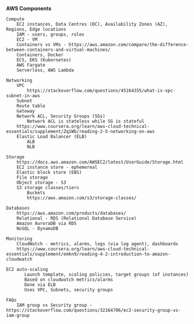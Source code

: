 
**AWS Components**

    Compute
        EC2 instances, Data Centres (DC), Availability Zones (AZ), Regions, Edge locations
        IAM - users, groups, roles
        EC2 - VM
        Containers vs VMs - https://aws.amazon.com/compare/the-difference-between-containers-and-virtual-machines/
        Containers, Docker
        ECS, EKS (Kubernetes)
        AWS Fargate
        Serverless, AWS Lambda

    Networking
        VPC
            https://stackoverflow.com/questions/45164355/what-is-vpc-subnet-in-aws
        Subnet
        Route table
        Gateway
        Network ACL, Security Groups (SGs)
            Network ACL is stateless while SG is stateful 
        https://www.coursera.org/learn/aws-cloud-technical-essentials/supplement/Zq1Wb/reading-2-5-networking-on-aws
        Elastic Load Balancer (ELB)
            ALB
            NLB
    
    Storage
        https://docs.aws.amazon.com/AWSEC2/latest/UserGuide/Storage.html 
        EC2 instance store - ephemereal
        Elastic block store (EBS)
        File storage
        Object storage - S3
        S3 storage classes/tiers
            Buckets
            https://aws.amazon.com/s3/storage-classes/
     
    Databases
        https://aws.amazon.com/products/databases/
        Relational - RDS (Relational Database Service)
        Amazon AuroraDB via RDS
        NoSQL - DynamoDB

    Monitoring
        CloudWatch - metrics, alarms, logs (via log agent), dashboards
        https://www.coursera.org/learn/aws-cloud-technical-essentials/supplement/emkn9/reading-4-2-introduction-to-amazon-cloudwatch

    EC2 auto-scaling
           Launch template, scaling policies, target groups (of instances)
           Based on cloudwatch metrics/alarms
           Done via ELB
           Uses VPC, Subnets, security groups
        
    FAQs
        IAM group vs Security group - https://stackoverflow.com/questions/32164706/ec2-security-group-vs-iam-group
        
        
    
    


